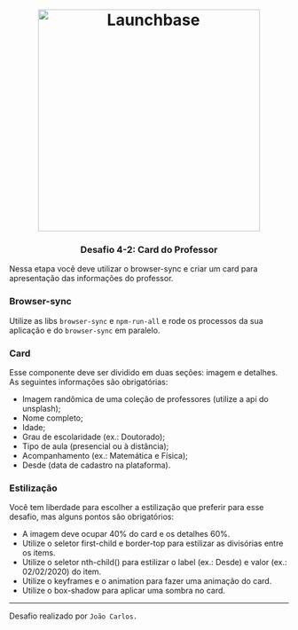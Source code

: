 <h1 align="center">
    <img alt="Launchbase" src="https://storage.googleapis.com/golden-wind/bootcamp-launchbase/logo.png" width="400px" />
</h1>

<h3 align="center">
  Desafio 4-2: Card do Professor
</h3>


Nessa etapa você deve utilizar o browser-sync e criar um card para apresentação das informações do professor.

### Browser-sync
Utilize as libs `browser-sync` e `npm-run-all` e rode os processos da sua aplicação e do `browser-sync` em paralelo.

### Card
Esse componente deve ser dividido em duas seções: imagem e detalhes. As seguintes informações são obrigatórias:

- Imagem randômica de uma coleção de professores (utilize a api do unsplash);
- Nome completo;
- Idade;
- Grau de escolaridade (ex.: Doutorado);
- Tipo de aula (presencial ou à distância);
- Acompanhamento (ex.: Matemática e Física);
- Desde (data de cadastro na plataforma).

### Estilização
Você tem liberdade para escolher a estilização que preferir para esse desafio, mas alguns pontos são obrigatórios:

- A imagem deve ocupar 40% do card e os detalhes 60%.
- Utilize o seletor first-child e border-top para estilizar as divisórias entre os items.
- Utilize o seletor nth-child() para estilizar o label (ex.: Desde) e valor (ex.: 02/02/2020) do item.
- Utilize o keyframes e o animation para fazer uma animação do card.
- Utilize o box-shadow para aplicar uma sombra no card.

---

Desafio realizado por `João Carlos.`